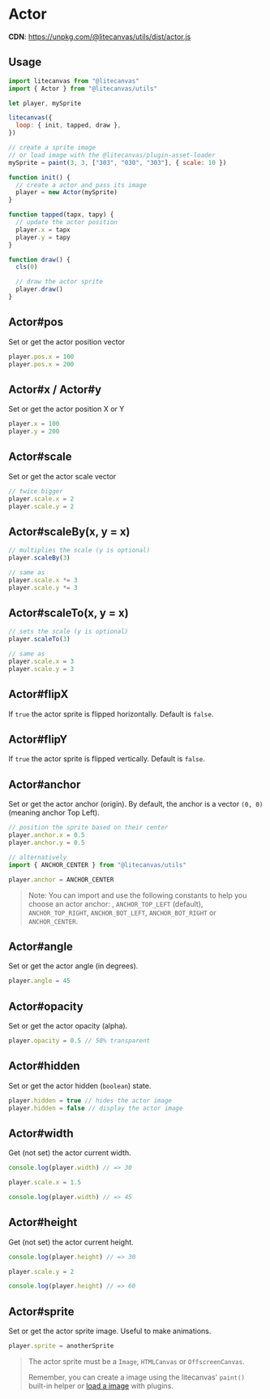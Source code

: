 # Actor

**CDN**: https://unpkg.com/@litecanvas/utils/dist/actor.js

## Usage

```js
import litecanvas from "@litecanvas"
import { Actor } from "@litecanvas/utils"

let player, mySprite

litecanvas({
  loop: { init, tapped, draw },
})

// create a sprite image
// or load image with the @litecanvas/plugin-asset-loader
mySprite = paint(3, 3, ["303", "030", "303"], { scale: 10 })

function init() {
  // create a actor and pass its image
  player = new Actor(mySprite)
}

function tapped(tapx, tapy) {
  // update the actor position
  player.x = tapx
  player.y = tapy
}

function draw() {
  cls(0)

  // draw the actor sprite
  player.draw()
}
```

## Actor#pos

Set or get the actor position vector

```js
player.pos.x = 100
player.pos.x = 200
```

## Actor#x / Actor#y

Set or get the actor position X or Y

```js
player.x = 100
player.y = 200
```

## Actor#scale

Set or get the actor scale vector

```js
// twice bigger
player.scale.x = 2
player.scale.y = 2
```

## Actor#scaleBy(x, y = x)

```js
// multiplies the scale (y is optional)
player.scaleBy(3)

// same as
player.scale.x *= 3
player.scale.y *= 3
```

## Actor#scaleTo(x, y = x)

```js
// sets the scale (y is optional)
player.scaleTo(3)

// same as
player.scale.x = 3
player.scale.y = 3
```

## Actor#flipX

If `true` the actor sprite is flipped horizontally. Default is `false`.

## Actor#flipY

If `true` the actor sprite is flipped vertically. Default is `false`.

## Actor#anchor

Set or get the actor anchor (origin). By default, the anchor is a vector `(0, 0)` (meaning anchor Top Left).

```js
// position the sprite based on their center
player.anchor.x = 0.5
player.anchor.y = 0.5
```

```js
// alternatively
import { ANCHOR_CENTER } from "@litecanvas/utils"

player.anchor = ANCHOR_CENTER
```

> Note:
> You can import and use the following constants to help you choose an actor anchor: , `ANCHOR_TOP_LEFT` (default), `ANCHOR_TOP_RIGHT`, `ANCHOR_BOT_LEFT`, `ANCHOR_BOT_RIGHT` or `ANCHOR_CENTER`.

## Actor#angle

Set or get the actor angle (in degrees).

```js
player.angle = 45
```

## Actor#opacity

Set or get the actor opacity (alpha).

```js
player.opacity = 0.5 // 50% transparent
```

## Actor#hidden

Set or get the actor hidden (`boolean`) state.

```js
player.hidden = true // hides the actor image
player.hidden = false // display the actor image
```

## Actor#width

Get (not set) the actor current width.

```js
console.log(player.width) // => 30

player.scale.x = 1.5

console.log(player.width) // => 45
```

## Actor#height

Get (not set) the actor current height.

```js
console.log(player.height) // => 30

player.scale.y = 2

console.log(player.height) // => 60
```

## Actor#sprite

Set or get the actor sprite image. Useful to make animations.

```js
player.sprite = anotherSprite
```

> The actor sprite must be a `Image`, `HTMLCanvas` or `OffscreenCanvas`.
>
> Remember, you can create a image using the litecanvas' `paint()` built-in helper or [load a image](https://github.com/litecanvas/plugin-asset-loader?tab=readme-ov-file#loading-images) with plugins.
